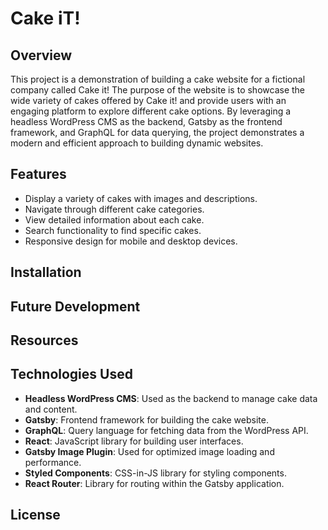 # Cake iT!

## Overview
This project is a demonstration of building a cake website for a fictional company called Cake it! The purpose of the website is to showcase the wide variety of cakes offered by Cake it! and provide users with an engaging platform to explore different cake options. By leveraging a headless WordPress CMS as the backend, Gatsby as the frontend framework, and GraphQL for data querying, the project demonstrates a modern and efficient approach to building dynamic websites.

## Features
- Display a variety of cakes with images and descriptions.
- Navigate through different cake categories.
- View detailed information about each cake.
- Search functionality to find specific cakes.
- Responsive design for mobile and desktop devices.


## Installation

## Future Development 

## Resources

## Technologies Used
- **Headless WordPress CMS**: Used as the backend to manage cake data and content.
- **Gatsby**: Frontend framework for building the cake website.
- **GraphQL**: Query language for fetching data from the WordPress API.
- **React**: JavaScript library for building user interfaces.
- **Gatsby Image Plugin**: Used for optimized image loading and performance.
- **Styled Components**: CSS-in-JS library for styling components.
- **React Router**: Library for routing within the Gatsby application.

## License



